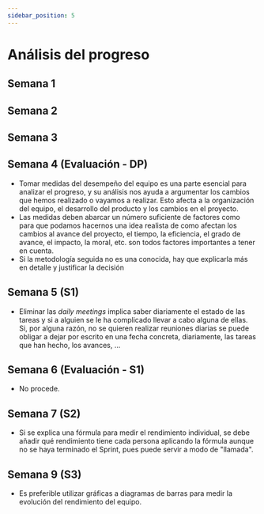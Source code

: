 ```yaml
---
sidebar_position: 5
---
```


# Análisis del progreso

## Semana 1

## Semana 2

## Semana 3

## Semana 4 (Evaluación - DP)

- Tomar medidas del desempeño del equipo es una parte esencial para analizar el progreso, y su análisis nos ayuda a argumentar los cambios que hemos realizado o vayamos a realizar. Esto afecta a la organización del equipo, el desarrollo del producto y los cambios en el proyecto.
- Las medidas deben abarcar un número suficiente de factores como para que podamos hacernos una idea realista de como afectan los cambios al avance del proyecto, el tiempo, la eficiencia, el grado de avance, el impacto, la moral, etc. son todos factores importantes a tener en cuenta.
- Si la metodología seguida no es una conocida, hay que explicarla más en detalle y justificar la decisión

## Semana 5 (S1)

- Eliminar las *daily meetings* implica saber diariamente el estado de las tareas y si a alguien se le ha complicado llevar a cabo alguna de ellas. Si, por alguna razón, no se quieren realizar reuniones diarias se puede obligar a dejar por escrito en una fecha concreta, diariamente, las tareas que han hecho, los avances, ...

## Semana 6 (Evaluación - S1)

- No procede.

## Semana 7 (S2)

- Si se explica una fórmula para medir el rendimiento individual, se debe añadir qué rendimiento tiene cada persona aplicando la fórmula aunque no se haya terminado el Sprint, pues puede servir a modo de "llamada".

## Semana 9 (S3) 

- Es preferible utilizar gráficas a diagramas de barras para medir la evolución del rendimiento del equipo.